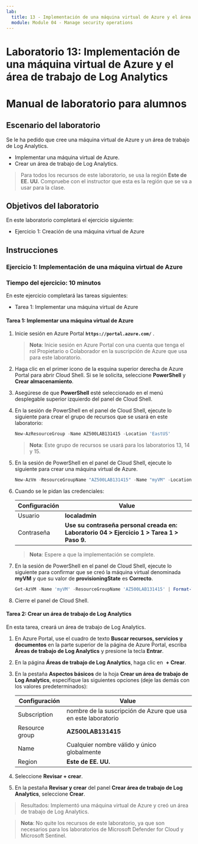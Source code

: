 ```yaml
---
lab:
  title: 13 - Implementación de una máquina virtual de Azure y el área de trabajo de Log Analytics
  module: Module 04 - Manage security operations
---
```


# Laboratorio 13: Implementación de una máquina virtual de Azure y el área de trabajo de Log Analytics

# Manual de laboratorio para alumnos

## Escenario del laboratorio

Se le ha pedido que cree una máquina virtual de Azure y un área de trabajo de Log Analytics.

- Implementar una máquina virtual de Azure.
- Crear un área de trabajo de Log Analytics.

> Para todos los recursos de este laboratorio, se usa la región **Este de EE. UU.** Compruebe con el instructor que esta es la región que se va a usar para la clase. 

## Objetivos del laboratorio

En este laboratorio completará el ejercicio siguiente:

- Ejercicio 1: Creación de una máquina virtual de Azure
  
## Instrucciones

### Ejercicio 1: Implementación de una máquina virtual de Azure

### Tiempo del ejercicio: 10 minutos

En este ejercicio completará las tareas siguientes: 

- Tarea 1: Implementar una máquina virtual de Azure 

#### Tarea 1: Implementar una máquina virtual de Azure

1. Inicie sesión en Azure Portal **`https://portal.azure.com/`** .

    >**Nota**: Inicie sesión en Azure Portal con una cuenta que tenga el rol Propietario o Colaborador en la suscripción de Azure que usa para este laboratorio.

2. Haga clic en el primer icono de la esquina superior derecha de Azure Portal para abrir Cloud Shell. Si se le solicita, seleccione **PowerShell** y **Crear almacenamiento**.

3. Asegúrese de que **PowerShell** esté seleccionado en el menú desplegable superior izquierdo del panel de Cloud Shell.

4. En la sesión de PowerShell en el panel de Cloud Shell, ejecute lo siguiente para crear el grupo de recursos que se usará en este laboratorio:
  
    ```powershell
    New-AzResourceGroup -Name AZ500LAB131415 -Location 'EastUS'
    ```

    >**Nota**: Este grupo de recursos se usará para los laboratorios 13, 14 y 15. 

5. En la sesión de PowerShell en el panel de Cloud Shell, ejecute lo siguiente para crear una máquina virtual de Azure. 

    ```powershell
    New-AzVm -ResourceGroupName "AZ500LAB131415" -Name "myVM" -Location 'EastUS' -VirtualNetworkName "myVnet" -SubnetName "mySubnet" -SecurityGroupName   "myNetworkSecurityGroup" -PublicIpAddressName "myPublicIpAddress" -PublicIpSku Standard -OpenPorts 80,3389 -Size Standard_DS1_v2 
    ```
    
6.  Cuando se le pidan las credenciales:

    |Configuración|Value|
    |---|---|
    |Usuario |**localadmin**|
    |Contraseña|**Use su contraseña personal creada en: Laboratorio 04 > Ejercicio 1 > Tarea 1 > Paso 9.**|

    >**Nota**: Espere a que la implementación se complete. 

7. En la sesión de PowerShell en el panel de Cloud Shell, ejecute lo siguiente para confirmar que se creó la máquina virtual denominada **myVM** y que su valor de **provisioningState** es **Correcto**.

    ```powershell
    Get-AzVM -Name 'myVM' -ResourceGroupName 'AZ500LAB131415' | Format-Table
    ```

8. Cierre el panel de Cloud Shell. 

#### Tarea 2: Crear un área de trabajo de Log Analytics

En esta tarea, creará un área de trabajo de Log Analytics. 

1. En Azure Portal, use el cuadro de texto **Buscar recursos, servicios y documentos** en la parte superior de la página de Azure Portal, escriba **Áreas de trabajo de Log Analytics** y presione la tecla **Entrar**.

2. En la página **Áreas de trabajo de Log Analytics**, haga clic en  **+ Crear**.

3. En la pestaña **Aspectos básicos** de la hoja **Crear un área de trabajo de Log Analytics**, especifique las siguientes opciones (deje las demás con los valores predeterminados):

    |Configuración|Value|
    |---|---|
    |Subscription|nombre de la suscripción de Azure que usa en este laboratorio|
    |Resource group|**AZ500LAB131415**|
    |Name|Cualquier nombre válido y único globalmente|
    |Region|**Este de EE. UU.**|

4. Seleccione **Revisar + crear**.

5. En la pestaña **Revisar y crear** del panel **Crear área de trabajo de Log Analytics**, seleccione **Crear**.

> Resultados: Implementó una máquina virtual de Azure y creó un área de trabajo de Log Analytics.

>**Nota**: No quite los recursos de este laboratorio, ya que son necesarios para los laboratorios de Microsoft Defender for Cloud y Microsoft Sentinel.
 
